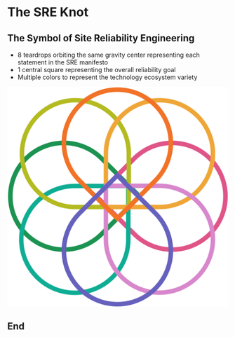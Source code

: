 # The SRE Knot

## The Symbol of Site Reliability Engineering

* 8 teardrops orbiting the same gravity center representing each statement in the SRE manifesto
* 1 central square representing the overall reliability goal
* Multiple colors to represent the technology ecosystem variety

![SRE Knot](../images/sre-knot.png)

## End
